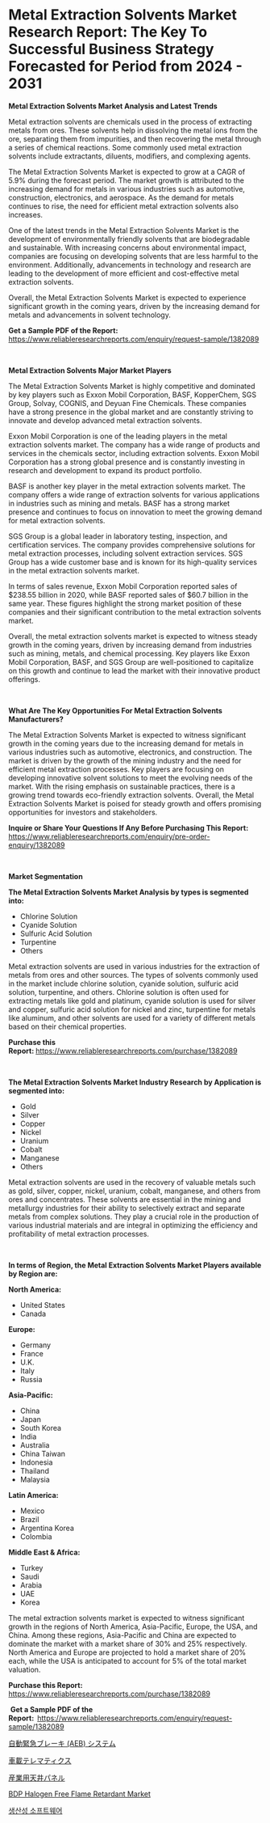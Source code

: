 <p><h1>Metal Extraction Solvents Market Research Report: The Key To Successful Business Strategy Forecasted for Period from 2024 - 2031</h1></p><p><strong>Metal Extraction Solvents Market Analysis and Latest Trends</strong></p>
<p><p>Metal extraction solvents are chemicals used in the process of extracting metals from ores. These solvents help in dissolving the metal ions from the ore, separating them from impurities, and then recovering the metal through a series of chemical reactions. Some commonly used metal extraction solvents include extractants, diluents, modifiers, and complexing agents.</p><p>The Metal Extraction Solvents Market is expected to grow at a CAGR of 5.9% during the forecast period. The market growth is attributed to the increasing demand for metals in various industries such as automotive, construction, electronics, and aerospace. As the demand for metals continues to rise, the need for efficient metal extraction solvents also increases.</p><p>One of the latest trends in the Metal Extraction Solvents Market is the development of environmentally friendly solvents that are biodegradable and sustainable. With increasing concerns about environmental impact, companies are focusing on developing solvents that are less harmful to the environment. Additionally, advancements in technology and research are leading to the development of more efficient and cost-effective metal extraction solvents.</p><p>Overall, the Metal Extraction Solvents Market is expected to experience significant growth in the coming years, driven by the increasing demand for metals and advancements in solvent technology.</p></p>
<p><strong>Get a Sample PDF of the Report:&nbsp;</strong> <a href="https://www.reliableresearchreports.com/enquiry/request-sample/1382089">https://www.reliableresearchreports.com/enquiry/request-sample/1382089</a></p>
<p>&nbsp;</p>
<p><strong>Metal Extraction Solvents Major Market Players</strong></p>
<p><p>The Metal Extraction Solvents Market is highly competitive and dominated by key players such as Exxon Mobil Corporation, BASF, KopperChem, SGS Group, Solvay, COGNIS, and Deyuan Fine Chemicals. These companies have a strong presence in the global market and are constantly striving to innovate and develop advanced metal extraction solvents.</p><p>Exxon Mobil Corporation is one of the leading players in the metal extraction solvents market. The company has a wide range of products and services in the chemicals sector, including extraction solvents. Exxon Mobil Corporation has a strong global presence and is constantly investing in research and development to expand its product portfolio.</p><p>BASF is another key player in the metal extraction solvents market. The company offers a wide range of extraction solvents for various applications in industries such as mining and metals. BASF has a strong market presence and continues to focus on innovation to meet the growing demand for metal extraction solvents.</p><p>SGS Group is a global leader in laboratory testing, inspection, and certification services. The company provides comprehensive solutions for metal extraction processes, including solvent extraction services. SGS Group has a wide customer base and is known for its high-quality services in the metal extraction solvents market.</p><p>In terms of sales revenue, Exxon Mobil Corporation reported sales of $238.55 billion in 2020, while BASF reported sales of $60.7 billion in the same year. These figures highlight the strong market position of these companies and their significant contribution to the metal extraction solvents market.</p><p>Overall, the metal extraction solvents market is expected to witness steady growth in the coming years, driven by increasing demand from industries such as mining, metals, and chemical processing. Key players like Exxon Mobil Corporation, BASF, and SGS Group are well-positioned to capitalize on this growth and continue to lead the market with their innovative product offerings.</p></p>
<p>&nbsp;</p>
<p><strong>What Are The Key Opportunities For Metal Extraction Solvents Manufacturers?</strong></p>
<p><p>The Metal Extraction Solvents Market is expected to witness significant growth in the coming years due to the increasing demand for metals in various industries such as automotive, electronics, and construction. The market is driven by the growth of the mining industry and the need for efficient metal extraction processes. Key players are focusing on developing innovative solvent solutions to meet the evolving needs of the market. With the rising emphasis on sustainable practices, there is a growing trend towards eco-friendly extraction solvents. Overall, the Metal Extraction Solvents Market is poised for steady growth and offers promising opportunities for investors and stakeholders.</p></p>
<p><strong>Inquire or Share Your Questions If Any Before Purchasing This Report:</strong> <a href="https://www.reliableresearchreports.com/enquiry/pre-order-enquiry/1382089">https://www.reliableresearchreports.com/enquiry/pre-order-enquiry/1382089</a></p>
<p>&nbsp;</p>
<p><strong>Market Segmentation</strong></p>
<p><strong>The Metal Extraction Solvents Market Analysis by types is segmented into:</strong></p>
<p><ul><li>Chlorine Solution</li><li>Cyanide Solution</li><li>Sulfuric Acid Solution</li><li>Turpentine</li><li>Others</li></ul></p>
<p><p>Metal extraction solvents are used in various industries for the extraction of metals from ores and other sources. The types of solvents commonly used in the market include chlorine solution, cyanide solution, sulfuric acid solution, turpentine, and others. Chlorine solution is often used for extracting metals like gold and platinum, cyanide solution is used for silver and copper, sulfuric acid solution for nickel and zinc, turpentine for metals like aluminum, and other solvents are used for a variety of different metals based on their chemical properties.</p></p>
<p><strong>Purchase this Report:&nbsp;</strong><a href="https://www.reliableresearchreports.com/purchase/1382089">https://www.reliableresearchreports.com/purchase/1382089</a></p>
<p>&nbsp;</p>
<p><strong>The Metal Extraction Solvents Market Industry Research by Application is segmented into:</strong></p>
<p><ul><li>Gold</li><li>Silver</li><li>Copper</li><li>Nickel</li><li>Uranium</li><li>Cobalt</li><li>Manganese</li><li>Others</li></ul></p>
<p><p>Metal extraction solvents are used in the recovery of valuable metals such as gold, silver, copper, nickel, uranium, cobalt, manganese, and others from ores and concentrates. These solvents are essential in the mining and metallurgy industries for their ability to selectively extract and separate metals from complex solutions. They play a crucial role in the production of various industrial materials and are integral in optimizing the efficiency and profitability of metal extraction processes.</p></p>
<p>&nbsp;</p>
<p><strong>In terms of Region, the Metal Extraction Solvents Market Players available by Region are:</strong></p>
<p>
    <p> <strong> North America: </strong>
        <ul>
            <li>United States</li>
            <li>Canada</li>
        </ul>
        </p> 
    <p> <strong> Europe: </strong>
        <ul>
            <li>Germany</li>
            <li>France</li>
            <li>U.K.</li>
            <li>Italy</li>
            <li>Russia</li>
        </ul>
        </p> 
    <p> <strong> Asia-Pacific: </strong>
        <ul>
            <li>China</li>
            <li>Japan</li>
            <li>South Korea</li>
            <li>India</li>
            <li>Australia</li>
            <li>China Taiwan</li>
            <li>Indonesia</li>
            <li>Thailand</li>
            <li>Malaysia</li>
        </ul>
        </p> 
    <p> <strong> Latin America: </strong>
        <ul>
            <li>Mexico</li>
            <li>Brazil</li>
            <li>Argentina Korea</li>
            <li>Colombia</li>
        </ul>
        </p> 
    <p> <strong> Middle East & Africa: </strong>
        <ul>
            <li>Turkey</li>
            <li>Saudi</li>
            <li>Arabia</li>
            <li>UAE</li>
            <li>Korea</li>
        </ul>
    </p>
    </p>
<p><p>The metal extraction solvents market is expected to witness significant growth in the regions of North America, Asia-Pacific, Europe, the USA, and China. Among these regions, Asia-Pacific and China are expected to dominate the market with a market share of 30% and 25% respectively. North America and Europe are projected to hold a market share of 20% each, while the USA is anticipated to account for 5% of the total market valuation.</p></p>
<p><strong>Purchase this Report: </strong><a href="https://www.reliableresearchreports.com/purchase/1382089">https://www.reliableresearchreports.com/purchase/1382089</a></p>
<p>&nbsp;<strong>Get a Sample PDF of the Report:&nbsp;&nbsp;</strong><a href="https://www.reliableresearchreports.com/enquiry/request-sample/1382089">https://www.reliableresearchreports.com/enquiry/request-sample/1382089</a></p>
<p><strong></strong></p>
<p><p><a href="https://github.com/bucuel854722/Market-Research-Report-List-1/blob/main/3162526194671.md">自動緊急ブレーキ (AEB) システム</a></p><p><a href="https://github.com/xemfu2379520/Market-Research-Report-List-1/blob/main/3886146194670.md">車載テレマティクス</a></p><p><a href="https://medium.com/@ryleebauch2023/%E7%94%A3%E6%A5%AD%E7%94%A8%E5%A4%A9%E4%BA%95%E3%83%91%E3%83%8D%E3%83%AB%E5%B8%82%E5%A0%B4%E3%81%AF-%E5%B8%82%E5%A0%B4%E3%82%B7%E3%82%A7%E3%82%A2-%E3%82%B5%E3%82%A4%E3%82%BA-2031%E5%B9%B4%E3%81%BE%E3%81%A7%E3%81%AE%E4%BA%88%E6%B8%AC%E3%81%AB%E7%84%A6%E7%82%B9%E3%82%92%E5%BD%93%E3%81%A6%E3%81%A6%E3%81%84%E3%81%BE%E3%81%99-574f7af4c0a7">産業用天井パネル</a></p><p><a href="https://github.com/fiixsa/Market-Research-Report-List-1/blob/main/bdp-halogen-free-flame-retardant-market.md">BDP Halogen Free Flame Retardant Market</a></p><p><a href="https://github.com/khytkeqagplkzqvh/Market-Research-Report-List-1/blob/main/1370028194393.md">생산성 소프트웨어</a></p></p>